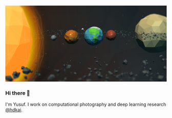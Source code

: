 [![banner](https://github.com/olokobayusuf/olokobayusuf/raw/master/banner.png)](https://open.nasa.gov/innovation-space/stellar-visage/)
### Hi there 👋

I'm Yusuf. I work on computational photography and deep learning research [@hdkai](https://github.com/hdkai).
